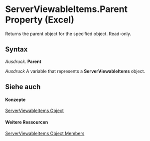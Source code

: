 
# ServerViewableItems.Parent Property (Excel)

Returns the parent object for the specified object. Read-only.


## Syntax

 _Ausdruck_. **Parent**

 _Ausdruck_ A variable that represents a **ServerViewableItems** object.


## Siehe auch


#### Konzepte


[ServerViewableItems Object](ce51dc80-ae34-f31a-81c0-f29467668289.md)
#### Weitere Ressourcen


[ServerViewableItems Object Members](http://msdn.microsoft.com/library/3d66dcd9-5a9f-2e01-9e0c-2c79a7fac8b7%28Office.15%29.aspx)